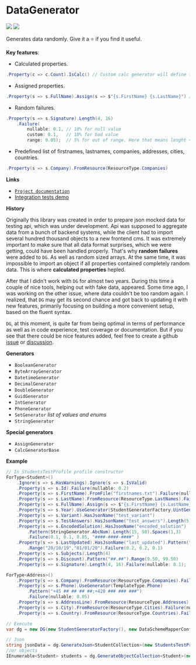 # DataGenerator

[![](https://img.shields.io/nuget/v/Akov.DataGenerator)](https://www.nuget.org/packages/Akov.DataGenerator/) [![](https://img.shields.io/nuget/dt/akov.datagenerator)](https://www.nuget.org/packages/Akov.DataGenerator/)

Generates data randomly. Give it a &#11088; if you find it useful.

**Key features**:
* Calculated properties.
```csharp
.Property(c => c.Count).IsCalc() // Custom calc generator will define the logic rules
```
* Assigned properties.
```csharp
.Property(s => s.FullName).Assign(s => $"{s.FirstName} {s.LastName}") // FirstName and LastName are random here
```
* Random failures.
```csharp
.Property(s => s.Signature).Length(4, 16)
    .Failure(
        nullable: 0.1, // 10% for null value
        custom: 0.1,   // 10% for bad value
        range: 0.05);  // 5% for out of range. Here that means lenght < 4 or > 16 
```

* Predefined list of firstnames, lastnames, companies, addresses, cities, countries.
```csharp
.Property(s => s.Company).FromResource(ResourceType.Companies)
```

**Links**
* [`Project documentation`](https://github.com/akovanev/DataGenerator/wiki)
* [Integration tests demo](https://github.com/akovanev/DataGenerator/blob/master/Akov.DataGenerator.Demo/StudentsSampleTests/Tests/StudentHttpServiceTests.cs)

**History**

Originally this library was created in order to prepare json mocked data for testing api, which was under development. Api was supposed to aggregate data from a bunch of backend systems, while the client had to import several hundred thousand objects to a new frontend cms. It was extremely important to make sure that all data format surprises, which we were getting, could have been handled properly. That's why **random failures** were added to `DG`. As well as random sized arrays. At the same time, it was impossible to import an object if all properties contained completely random data. This is where **calculated properties** hepled. 

After that I didn't work with `DG` for almost two years. During this time a couple of nice tools, helping out with fake data, appeared. Some time ago, I was working on the other issue, where data couldn't be too random again. I realized, that `DG` may get its second chance and got back to updating it with new features, primarily focusing on building a more convenient setup, based on the fluent syntax.

`DG`, at this moment, is quite far from being optimal in terms of performance as well as in code experience, test coverage or documentation. But if you see that there could be nice features added, feel free to create a github [issue](https://github.com/akovanev/DataGenerator/issues) or [discussion](https://github.com/akovanev/DataGenerator/discussions). 

**Generators**
* `BooleanGenerator`
* `ByteArrayGenerator`
* `DatetimeGenerator`
* `DecimalGenerator`
* `DoubleGenerator`
* `GuidGenerator`
* `IntGenerator`
* `PhoneGenerator`
* `SetGenerator` _list of values and enums_
* `StringGenerator`

**Special generators**
* `AssignGenerator`
* `CalcGeneratorBase`

**Example**
```csharp
// In StudentsTestProfile profile constructor
ForType<Student>()
    .Ignore(s => s.HasWarnings).Ignore(s => s.IsValid)
    .Property(s => s.Id).Failure(nullable: 0.2)
    .Property(s => s.FirstName).FromFile("firstnames.txt").Failure(nullable: 0.1)
    .Property(s => s.LastName).FromResource(ResourceType.LastNames).Failure(nullable: 0.1)
    .Property(s => s.FullName).Assign(s => $"{s.FirstName} {s.LastName}")
    .Property(s => s.Year).UseGenerator(StudentGeneratorFactory.UintGenerator).Range(5)
    .Property(s => s.Variant).HasJsonName("test_variant")
    .Property(s => s.TestAnswers).HasJsonName("test_answers").Length(5).Range(1, 5)
    .Property(s => s.EncodedSolution).HasJsonName("encoded_solution")
        .Pattern(StringGenerator.AbcNum).Length(15, 50).Spaces(1,3)
        .Failure(0.1, 0.1, 0.05, "####-####-####" )
    .Property(s => s.LastUpdated).HasJsonName("last_updated").Pattern("dd/MM/yy")
        .Range("20/10/19","01/01/20").Failure(0.2, 0.2, 0.1)
    .Property(s => s.Subjects).Length(4)
    .Property(s => s.Discount).Pattern("##.##").Range(9.50, 99.50)
    .Property(s => s.Signature).Length(4, 16).Failure(nullable: 0.1);

ForType<Address>()
    .Property(s => s.Company).FromResource(ResourceType.Companies).Failure(nullable: 0.1)
    .Property(s => s.Phone).UseGenerator(TemplateType.Phone)
        .Pattern("+45 ## ## ## ##;+420 ### ### ###")
        .Failure(nullable: 0.05)
    .Property(s => s.AddressLine).FromResource(ResourceType.Addresses).Failure(nullable: 0.25)
    .Property(s => s.City).FromResource(ResourceType.Cities).Failure(nullable: 0.1)
    .Property(s => s.Country).FromResource(ResourceType.Countries).Failure(nullable: 0.15);

// Execute 
var dg = new DG(new StudentGeneratorFactory(), new DataSchemeMapperConfig { UseCamelCase = true }); 

// Json
string jsonData = dg.GenerateJson<StudentCollection>(new StudentsTestProfile());
//or objects
IEnumerable<Student> students = dg.GenerateObjectCollection<Student>(new StudentsTestProfile(), 100); 

```

